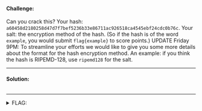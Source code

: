 #### Challenge:

Can you crack this? Your hash: `a60458d2180258d47d7f7bef5236b33e86711ac926518ca4545ebf24cdc0b76c`. Your salt: the encryption method of the hash. (So if the hash is of the word `example`, you would submit `flag{example}` to score points.) UPDATE Friday 9PM: To streamline your efforts we would like to give you some more details about the format for the hash encryption method. An example: if you think the hash is RIPEMD-128, use `ripemd128` for the salt.

---

#### Solution:

```bash
```

---

<details><summary>FLAG:</summary>

```
flag{cathouse}
```

</details>
<br/>
